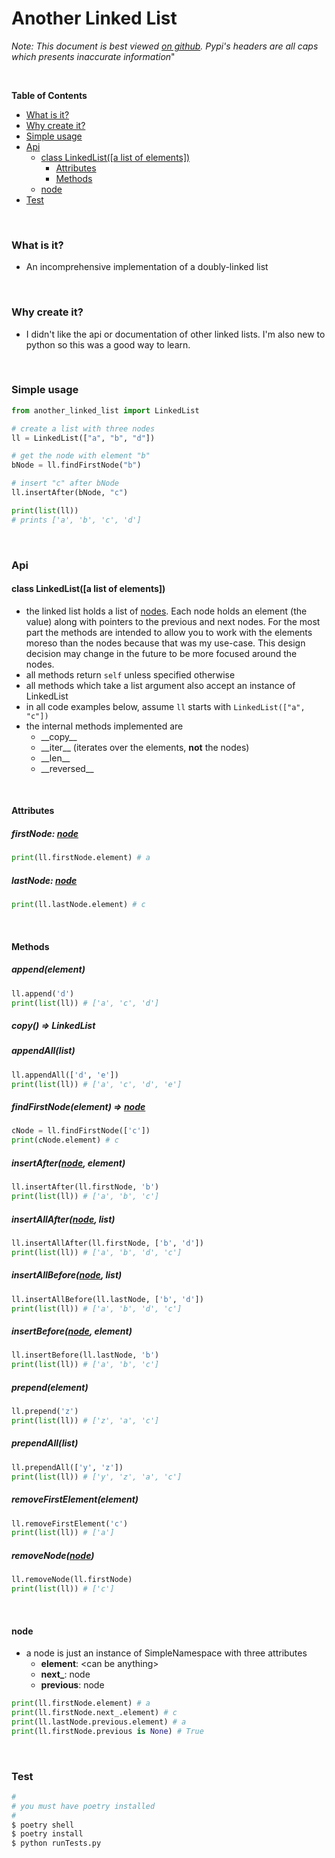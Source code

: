 # Another Linked List

*Note: This document is best viewed [on github](https://github.com/olsonpm/py_another-linked-list).
Pypi's headers are all caps which presents inaccurate information*"


<br>

<!-- START doctoc generated TOC please keep comment here to allow auto update -->
<!-- DON'T EDIT THIS SECTION, INSTEAD RE-RUN doctoc TO UPDATE -->
**Table of Contents**

- [What is it?](#what-is-it)
- [Why create it?](#why-create-it)
- [Simple usage](#simple-usage)
- [Api](#api)
  - [class LinkedList([a list of elements])](#class-linkedlista-list-of-elements)
    - [Attributes](#attributes)
    - [Methods](#methods)
  - [node](#node)
- [Test](#test)

<!-- END doctoc generated TOC please keep comment here to allow auto update -->

<br>

### What is it?

- An incomprehensive implementation of a doubly-linked list

<br>

### Why create it?

- I didn't like the api or documentation of other linked lists.  I'm also new
  to python so this was a good way to learn.

<br>

### Simple usage

```py
from another_linked_list import LinkedList

# create a list with three nodes
ll = LinkedList(["a", "b", "d"])

# get the node with element "b"
bNode = ll.findFirstNode("b")

# insert "c" after bNode
ll.insertAfter(bNode, "c")

print(list(ll))
# prints ['a', 'b', 'c', 'd']
```

<br>

### Api

#### class LinkedList([a list of elements])
- the linked list holds a list of [nodes](#node).  Each node holds an element
  (the value) along with pointers to the previous and next nodes.  For the most
  part the methods are intended to allow you to work with the elements moreso
  than the nodes because that was my use-case.  This design decision may change
  in the future to be more focused around the nodes.
- all methods return `self` unless specified otherwise
- all methods which take a list argument also accept an instance of LinkedList
- in all code examples below, assume `ll` starts with `LinkedList(["a", "c"])`
- the internal methods implemented are
  - \_\_copy\_\_
  - \_\_iter\_\_ (iterates over the elements, **not** the nodes)
  - \_\_len\_\_
  - \_\_reversed\_\_

<br>

#### Attributes

##### firstNode: [node](#node)
```py
print(ll.firstNode.element) # a
```
##### lastNode: [node](#node)
```py
print(ll.lastNode.element) # c
```

<br>

#### Methods

##### append(element)
```py
ll.append('d')
print(list(ll)) # ['a', 'c', 'd']
```

##### copy() => LinkedList

##### appendAll(list)
```py
ll.appendAll(['d', 'e'])
print(list(ll)) # ['a', 'c', 'd', 'e']
```

##### findFirstNode(element) => [node](#node)
```py
cNode = ll.findFirstNode(['c'])
print(cNode.element) # c
```

##### insertAfter([node](#node), element)
```py
ll.insertAfter(ll.firstNode, 'b')
print(list(ll)) # ['a', 'b', 'c']
```

##### insertAllAfter([node](#node), list)
```py
ll.insertAllAfter(ll.firstNode, ['b', 'd'])
print(list(ll)) # ['a', 'b', 'd', 'c']
```

##### insertAllBefore([node](#node), list)
```py
ll.insertAllBefore(ll.lastNode, ['b', 'd'])
print(list(ll)) # ['a', 'b', 'd', 'c']
```

##### insertBefore([node](#node), element)
```py
ll.insertBefore(ll.lastNode, 'b')
print(list(ll)) # ['a', 'b', 'c']
```

##### prepend(element)
```py
ll.prepend('z')
print(list(ll)) # ['z', 'a', 'c']
```

##### prependAll(list)
```py
ll.prependAll(['y', 'z'])
print(list(ll)) # ['y', 'z', 'a', 'c']
```

##### removeFirstElement(element)
```py
ll.removeFirstElement('c')
print(list(ll)) # ['a']
```

##### removeNode([node](#node))
```py
ll.removeNode(ll.firstNode)
print(list(ll)) # ['c']
```

<br>

#### node
- a node is just an instance of SimpleNamespace with three attributes
  - **element**: &lt;can be anything&gt;
  - **next_**: node
  - **previous**: node

```py
print(ll.firstNode.element) # a
print(ll.firstNode.next_.element) # c
print(ll.lastNode.previous.element) # a
print(ll.firstNode.previous is None) # True
```

<br>

### Test

```sh
#
# you must have poetry installed
#
$ poetry shell
$ poetry install
$ python runTests.py
```

